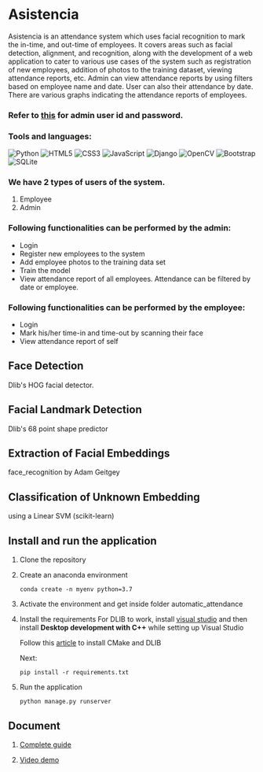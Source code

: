 # Asistencia

Asistencia is an attendance system which uses facial recognition to mark the in-time, and out-time of employees. It covers areas such as facial detection, alignment, and recognition, along with the development of a web application to cater to various use cases of the system such as registration of new employees, addition of photos to the training dataset, viewing attendance reports, etc. Admin can view attendance reports by using filters based on employee name and date. User can also their attendance by date.
There are various graphs indicating the attendance reports of employees.

### Refer to [this] for admin user id and password. 
[this]: https://github.com/piyanshiag/Asistencia/blob/master/automatic_attendance/passwords.txt

### Tools and languages:
![Python](https://img.shields.io/badge/python-3670A0?style=for-the-badge&logo=python&logoColor=ffdd54) ![HTML5](https://img.shields.io/badge/html5-%23E34F26.svg?style=for-the-badge&logo=html5&logoColor=white) ![CSS3](https://img.shields.io/badge/css3-%231572B6.svg?style=for-the-badge&logo=css3&logoColor=white) ![JavaScript](https://img.shields.io/badge/javascript-%23323330.svg?style=for-the-badge&logo=javascript&logoColor=%23F7DF1E) ![Django](https://img.shields.io/badge/django-%23092E20.svg?style=for-the-badge&logo=django&logoColor=white) ![OpenCV](https://img.shields.io/badge/opencv-%23white.svg?style=for-the-badge&logo=opencv&logoColor=white) ![Bootstrap](https://img.shields.io/badge/bootstrap-%23563D7C.svg?style=for-the-badge&logo=bootstrap&logoColor=white) ![SQLite](https://img.shields.io/badge/sqlite-%2307405e.svg?style=for-the-badge&logo=sqlite&logoColor=white) 


### We have 2 types of users of the system.
1. Employee
2. Admin

### Following functionalities can be performed by the admin: 
*  Login 
*  Register new employees to the system
*  Add employee photos to the training data set
*  Train the model
*  View attendance report of all employees. Attendance can be filtered by date or employee.

### Following functionalities can be performed by the employee: 
* Login
* Mark his/her time-in and time-out by scanning their face 
* View attendance report of self

## Face Detection
Dlib's HOG facial detector.

## Facial Landmark Detection
Dlib's 68 point shape predictor

## Extraction of Facial Embeddings
face_recognition by Adam Geitgey

## Classification of Unknown Embedding
using a Linear SVM (scikit-learn)

## Install and run the application 
1. Clone the repository 
2. Create an anaconda environment
   ```
   conda create -n myenv python=3.7 
   ```
3. Activate the environment and get inside folder automatic_attendance
4. Install the requirements
   For DLIB to work, install [visual studio] and then install **Desktop development with C++** while setting up Visual Studio
   
   [visual studio]: https://visualstudio.microsoft.com/
   
   Follow this [article] to install CMake and DLIB
   
   [article]: https://medium.com/analytics-vidhya/how-to-install-dlib-library-for-python-in-windows-10-57348ba1117f
   
   Next:
   ```
   pip install -r requirements.txt
   ```
5. Run the application 
   ```
   python manage.py runserver
   ```
   
   
## Document
1. [Complete guide]

[Complete guide]: https://docs.google.com/document/d/1MDieXvpvvUkYJecjwDdaxTfEkUusuEBngE4ZM-Hra2k/edit?usp=sharing

2. [Video demo]

[Video demo]: https://youtu.be/YYeW-1cY5yQ
